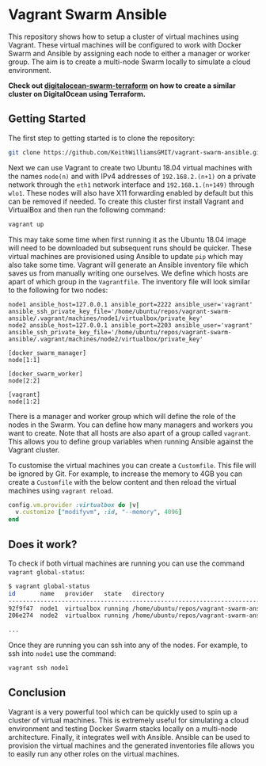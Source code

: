 # Vagrant Swarm Ansible

This repository shows how to setup a cluster of virtual machines using Vagrant. These virtual machines will be configured to work with Docker Swarm and Ansible by assigning each node to either a manager or worker group. The aim is to create a multi-node Swarm locally to simulate a cloud environment.

**Check out [digitalocean-swarm-terraform](https://github.com/KeithWilliamsGMIT/digitalocean-swarm-terraform) on how to create a similar cluster on DigitalOcean using Terraform.**

## Getting Started

The first step to getting started is to clone the repository:

```bash
git clone https://github.com/KeithWilliamsGMIT/vagrant-swarm-ansible.git
```

Next we can use Vagrant to create two Ubuntu 18.04 virtual machines with the names `node(n)` and with IPv4 addresses of `192.168.2.(n+1)` on a private network through the `eth1` network interface and `192.168.1.(n+149)` through `wlo1`. These nodes will also have X11 forwarding enabled by default but this can be removed if needed. To create this cluster first install Vagrant and VirtualBox and then run the following command:

```bash
vagrant up
```

This may take some time when first running it as the Ubuntu 18.04 image will need to be downloaded but subsequent runs should be quicker. These virtual machines are provisioned using Ansible to update `pip` which may also take some time. Vagrant will generate an Ansible inventory file which saves us from manually writing one ourselves. We define which hosts are apart of which group in the `Vagrantfile`. The inventory file will look similar to the following for two nodes:

```
node1 ansible_host=127.0.0.1 ansible_port=2222 ansible_user='vagrant' ansible_ssh_private_key_file='/home/ubuntu/repos/vagrant-swarm-ansible/.vagrant/machines/node1/virtualbox/private_key'
node2 ansible_host=127.0.0.1 ansible_port=2203 ansible_user='vagrant' ansible_ssh_private_key_file='/home/ubuntu/repos/vagrant-swarm-ansible/.vagrant/machines/node2/virtualbox/private_key'

[docker_swarm_manager]
node[1:1]

[docker_swarm_worker]
node[2:2]

[vagrant]
node[1:2]
```

There is a manager and worker group which will define the role of the nodes in the Swarm. You can define how many managers and workers you want to create. Note that all hosts are also apart of a group called `vagrant`. This allows you to define group variables when running Ansible against the Vagrant cluster.

To customise the virtual machines you can create a `Customfile`. This file will be ignored by Git. For example, to increase the memory to 4GB you can create a `Customfile` with the below content and then reload the virtual machines using `vagrant reload`.

```ruby
config.vm.provider :virtualbox do |v|
  v.customize ["modifyvm", :id, "--memory", 4096]
end
```

## Does it work?

To check if both virtual machines are running you can use the command `vagrant global-status`:

```bash
$ vagrant global-status
id       name   provider   state   directory
-------------------------------------------------------------------------
92f9f47  node1  virtualbox running /home/ubuntu/repos/vagrant-swarm-ansible
206e274  node2  virtualbox running /home/ubuntu/repos/vagrant-swarm-ansible

...
```

Once they are running you can ssh into any of the nodes. For example, to ssh into `node1` use the command:

```bash
vagrant ssh node1
```

## Conclusion

Vagrant is a very powerful tool which can be quickly used to spin up a cluster of virtual machines. This is extremely useful for simulating a cloud environment and testing Docker Swarm stacks locally on a multi-node architecture. Finally, it integrates well with Ansible. Ansible can be used to provision the virtual machines and the generated inventories file allows you to easily run any other roles on the virtual machines.